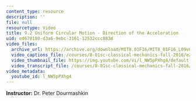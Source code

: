 ```yaml
---
content_type: resource
description: ''
file: null
resourcetype: Video
title: 9.2 Uniform Circular Motion - Direction of the Acceleration
uid: ed670180-d3a6-9ebc-3161-12532ccc883d
video_files:
  archive_url: https://archive.org/download/MIT8.01F16/MIT8_01F16_L09v02_360p.mp4
  video_captions_file: /courses/8-01sc-classical-mechanics-fall-2016/e25c99c40ff25c87814ac58e81845831_l_NW5pPXhg4.vtt
  video_thumbnail_file: https://img.youtube.com/vi/l_NW5pPXhg4/default.jpg
  video_transcript_file: /courses/8-01sc-classical-mechanics-fall-2016/80f38b2b9192af28b91722ecb8cdd572_l_NW5pPXhg4.pdf
video_metadata:
  youtube_id: l_NW5pPXhg4
---
```


**Instructor:** Dr. Peter Dourmashkin